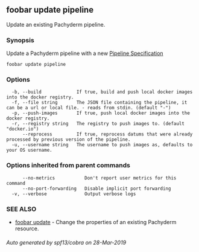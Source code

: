 ## foobar update pipeline

Update an existing Pachyderm pipeline.

### Synopsis


Update a Pachyderm pipeline with a new [Pipeline Specification](../reference/pipeline_spec.html)

```
foobar update pipeline
```

### Options

```
  -b, --build             If true, build and push local docker images into the docker registry.
  -f, --file string       The JSON file containing the pipeline, it can be a url or local file. - reads from stdin. (default "-")
  -p, --push-images       If true, push local docker images into the docker registry.
  -r, --registry string   The registry to push images to. (default "docker.io")
      --reprocess         If true, reprocess datums that were already processed by previous version of the pipeline.
  -u, --username string   The username to push images as, defaults to your OS username.
```

### Options inherited from parent commands

```
      --no-metrics           Don't report user metrics for this command
      --no-port-forwarding   Disable implicit port forwarding
  -v, --verbose              Output verbose logs
```

### SEE ALSO
* [foobar update](foobar_update.md)	 - Change the properties of an existing Pachyderm resource.

###### Auto generated by spf13/cobra on 28-Mar-2019
